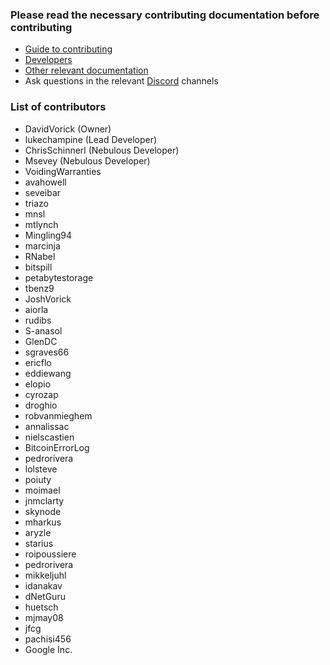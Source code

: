 ### Please read the necessary contributing documentation before contributing
* [Guide to contributing][guide]
* [Developers][developers]
* [Other relevant documentation][doc]
* Ask questions in the relevant [Discord][discord] channels

### List of contributors
* DavidVorick (Owner)
* lukechampine (Lead Developer)
* ChrisSchinnerl (Nebulous Developer)
* Msevey (Nebulous Developer)
* VoidingWarranties
* avahowell
* seveibar
* triazo
* mnsl
* mtlynch
* Mingling94
* marcinja
* RNabel
* bitspill
* petabytestorage
* tbenz9
* JoshVorick
* aiorla
* rudibs
* S-anasol
* GlenDC
* sgraves66
* ericflo
* eddiewang
* elopio
* cyrozap
* droghio
* robvanmieghem
* annalissac
* nielscastien
* BitcoinErrorLog
* pedrorivera
* lolsteve
* poiuty
* moimael
* jnmclarty
* skynode
* mharkus
* aryzle
* starius
* roipoussiere
* pedrorivera
* mikkeljuhl
* idanakav
* dNetGuru
* huetsch
* mjmay08
* jfcg
* pachisi456
* Google Inc.


[guide]: https://github.com/SiaFoundation/Sia/blob/master/CONTRIBUTING.md
[developers]: https://github.com/SiaFoundation/Sia/blob/master/doc/Developers.md
[doc]: https://github.com/SiaFoundation/Sia/tree/master/doc
[discord]: https://discord.gg/sia
